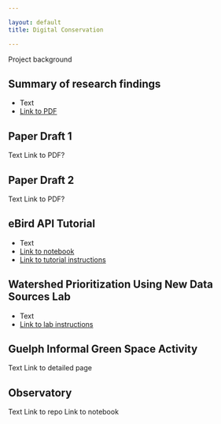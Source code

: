 ```yaml
---

layout: default
title: Digital Conservation

---
```

Project background

## Summary of research findings
* Text
* [Link to PDF](Digital%20Conservation%20Summary.pdf)

## Paper Draft 1
Text
Link to PDF?

## Paper Draft 2
Text
Link to PDF?

## eBird API Tutorial
* Text
* [Link to notebook](https://colab.research.google.com/drive/1HJ5D8zLkQJugdTnsZM7IKofRE8ASPUS3?usp=sharing)
* [Link to tutorial instructions](https://ericnost.github.io/digitalconservation_ebirdapi)

## Watershed Prioritization Using New Data Sources Lab
* Text
* [Link to lab instructions](https://ericnost.github.io/digitalconservation_watershedlab)

## Guelph Informal Green Space Activity
Text
Link to detailed page

## Observatory
Text
Link to repo
Link to notebook